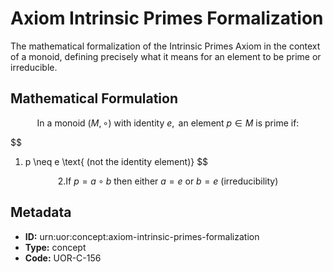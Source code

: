 # Axiom Intrinsic Primes Formalization

The mathematical formalization of the Intrinsic Primes Axiom in the context of a monoid, defining precisely what it means for an element to be prime or irreducible.

## Mathematical Formulation

$$
\text{In a monoid } (M, \circ) \text{ with identity } e, \text{ an element } p \in M \text{ is prime if:}
$$

$$
1. p \neq e \text{ (not the identity element)}
$$

$$
2. \text{If } p = a \circ b \text{ then either } a = e \text{ or } b = e \text{ (irreducibility)}
$$

## Metadata

- **ID:** urn:uor:concept:axiom-intrinsic-primes-formalization
- **Type:** concept
- **Code:** UOR-C-156
